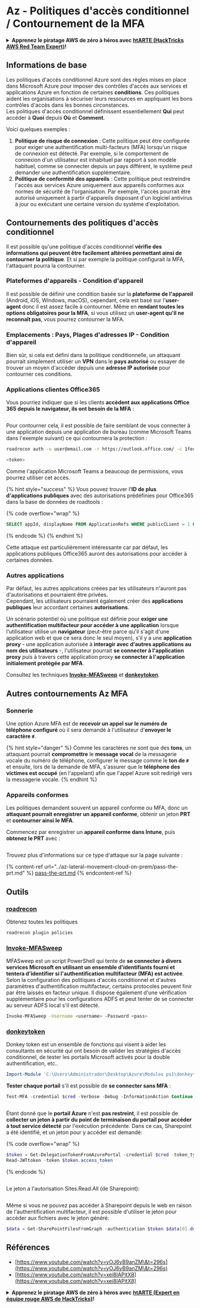 # Az - Politiques d'accès conditionnel / Contournement de la MFA

<details>

<summary><strong>Apprenez le piratage AWS de zéro à héros avec</strong> <a href="https://training.hacktricks.xyz/courses/arte"><strong>htARTE (HackTricks AWS Red Team Expert)</strong></a><strong>!</strong></summary>

Autres façons de soutenir HackTricks :

* Si vous souhaitez voir votre **entreprise annoncée dans HackTricks** ou **télécharger HackTricks en PDF**, consultez les [**PLANS D'ABONNEMENT**](https://github.com/sponsors/carlospolop) !
* Obtenez le [**swag officiel PEASS & HackTricks**](https://peass.creator-spring.com)
* Découvrez [**La famille PEASS**](https://opensea.io/collection/the-peass-family), notre collection exclusive de [**NFT**](https://opensea.io/collection/the-peass-family)
* **Rejoignez le** 💬 [**groupe Discord**](https://discord.gg/hRep4RUj7f) ou le [**groupe Telegram**](https://t.me/peass) ou **suivez-nous** sur **Twitter** 🐦 [**@hacktricks_live**](https://twitter.com/hacktricks_live)**.**
* **Partagez vos astuces de piratage en soumettant des PR aux** [**HackTricks**](https://github.com/carlospolop/hacktricks) et [**HackTricks Cloud**](https://github.com/carlospolop/hacktricks-cloud) github repos.

</details>

## Informations de base

Les politiques d'accès conditionnel Azure sont des règles mises en place dans Microsoft Azure pour imposer des contrôles d'accès aux services et applications Azure en fonction de certaines **conditions**. Ces politiques aident les organisations à sécuriser leurs ressources en appliquant les bons contrôles d'accès dans les bonnes circonstances.\
Les politiques d'accès conditionnel définissent essentiellement **Qui** peut accéder à **Quoi** depuis **Où** et **Comment**.

Voici quelques exemples :

1. **Politique de risque de connexion** : Cette politique peut être configurée pour exiger une authentification multi-facteurs (MFA) lorsqu'un risque de connexion est détecté. Par exemple, si le comportement de connexion d'un utilisateur est inhabituel par rapport à son modèle habituel, comme se connecter depuis un pays différent, le système peut demander une authentification supplémentaire.
2. **Politique de conformité des appareils** : Cette politique peut restreindre l'accès aux services Azure uniquement aux appareils conformes aux normes de sécurité de l'organisation. Par exemple, l'accès pourrait être autorisé uniquement à partir d'appareils disposant d'un logiciel antivirus à jour ou exécutant une certaine version du système d'exploitation.

## Contournements des politiques d'accès conditionnel

Il est possible qu'une politique d'accès conditionnel **vérifie des informations qui peuvent être facilement altérées permettant ainsi de contourner la politique**. Et si par exemple la politique configurait la MFA, l'attaquant pourra la contourner.

### Plateformes d'appareils - Condition d'appareil

Il est possible de définir une condition basée sur la **plateforme de l'appareil** (Android, iOS, Windows, macOS), cependant, cela est basé sur l'**user-agent** donc il est assez facile à contourner. Même en **rendant toutes les options obligatoires pour la MFA**, si vous utilisez un **user-agent qu'il ne reconnaît pas**, vous pourrez contourner la MFA.

### Emplacements : Pays, Plages d'adresses IP - Condition d'appareil

Bien sûr, si cela est défini dans la politique conditionnelle, un attaquant pourrait simplement utiliser un **VPN** dans le **pays autorisé** ou essayer de trouver un moyen d'accéder depuis une **adresse IP autorisée** pour contourner ces conditions.

### Applications clientes Office365

Vous pourriez indiquer que si les clients **accèdent aux applications Office 365 depuis le navigateur, ils ont besoin de la MFA** :

<figure><img src="../../../.gitbook/assets/image (129).png" alt=""><figcaption></figcaption></figure>

Pour contourner cela, il est possible de faire semblant de vous connecter à une application depuis une application de bureau (comme Microsoft Teams dans l'exemple suivant) ce qui contournera la protection :
```bash
roadrecon auth -u user@email.com -r https://outlook.office.com/ -c 1fec8e78-bce4-4aaf-ab1b-5451cc387264 --tokrns-stdout

<token>
```
Comme l'application Microsoft Teams a beaucoup de permissions, vous pourrez utiliser cet accès.

{% hint style="success" %}
Vous pouvez trouver l'**ID de plus d'applications publiques** avec des autorisations prédéfinies pour Office365 dans la base de données de roadtools :

{% code overflow="wrap" %}
```sql
SELECT appId, displayName FROM ApplicationRefs WHERE publicCLient = 1 ORDER BY displayName ASC
```
{% endcode %}
{% endhint %}

Cette attaque est particulièrement intéressante car par défaut, les applications publiques Office365 auront des autorisations pour accéder à certaines données.

### Autres applications

Par défaut, les autres applications créées par les utilisateurs n'auront pas d'autorisations et pourraient être privées.\
Cependant, les utilisateurs pourraient également créer des **applications publiques** leur accordant certaines **autorisations**.

Un scénario potentiel où une politique est définie pour **exiger une authentification multifacteur pour accéder à une application** lorsque l'utilisateur utilise un **navigateur** (peut-être parce qu'il s'agit d'une application web et que ce sera donc le seul moyen), s'il y a une **application proxy** - une application autorisée à **interagir avec d'autres applications au nom des utilisateurs** -, l'utilisateur pourrait **se connecter à l'application proxy** puis à travers cette application proxy **se connecter à l'application initialement protégée par MFA**.

Consultez les techniques [**Invoke-MFASweep**](az-conditional-access-policies-mfa-bypass.md#invoke-mfasweep) et [**donkeytoken**](az-conditional-access-policies-mfa-bypass.md#donkeytoken).

## Autres contournements Az MFA

### Sonnerie

Une option Azure MFA est de **recevoir un appel sur le numéro de téléphone configuré** où il sera demandé à l'utilisateur d'**envoyer le caractère `#`**.

{% hint style="danger" %}
Comme les caractères ne sont que des **tons**, un attaquant pourrait **compromettre** le **message vocal** de la messagerie vocale du numéro de téléphone, configurer le message comme le **ton de `#`** et ensuite, lors de la demande de MFA, s'assurer que le **téléphone des victimes est occupé** (en l'appelant) afin que l'appel Azure soit redirigé vers la messagerie vocale.
{% endhint %}

### Appareils conformes

Les politiques demandent souvent un appareil conforme ou MFA, donc un **attaquant pourrait enregistrer un appareil conforme**, obtenir un jeton **PRT** et **contourner ainsi le MFA**.

Commencez par enregistrer un **appareil conforme dans Intune**, puis **obtenez le PRT** avec :

<figure><img src="../../../.gitbook/assets/image (131).png" alt=""><figcaption></figcaption></figure>

Trouvez plus d'informations sur ce type d'attaque sur la page suivante :

{% content-ref url="../az-lateral-movement-cloud-on-prem/pass-the-prt.md" %}
[pass-the-prt.md](../az-lateral-movement-cloud-on-prem/pass-the-prt.md)
{% endcontent-ref %}

## Outils

### [roadrecon](https://github.com/dirkjanm/ROADtools)

Obtenez toutes les politiques
```bash
roadrecon plugin policies
```
### [Invoke-MFASweep](https://github.com/dafthack/MFASweep)

MFASweep est un script PowerShell qui tente de **se connecter à divers services Microsoft en utilisant un ensemble d'identifiants fourni et tentera d'identifier si l'authentification multifacteur (MFA) est activée**. Selon la configuration des politiques d'accès conditionnel et d'autres paramètres d'authentification multifacteur, certains protocoles peuvent finir par être laissés en facteur unique. Il dispose également d'une vérification supplémentaire pour les configurations ADFS et peut tenter de se connecter au serveur ADFS local s'il est détecté.
```bash
Invoke-MFASweep -Username <username> -Password <pass>
```
### [donkeytoken](https://github.com/silverhack/donkeytoken)

Donkey token est un ensemble de fonctions qui visent à aider les consultants en sécurité qui ont besoin de valider les stratégies d'accès conditionnel, de tester les portails Microsoft activés pour la double authentification, etc..
```powershell
Import-Module 'C:\Users\Administrador\Desktop\Azure\Modulos ps1\donkeytoken' -Force
```
**Tester chaque portail** s'il est possible de **se connecter sans MFA** :
```powershell
Test-MFA -credential $cred -Verbose -Debug -InformationAction Continue
```
<figure><img src="../../../.gitbook/assets/2023-03-06 17_02_47-.png" alt=""><figcaption></figcaption></figure>

Étant donné que le **portail Azure** n'est **pas restreint**, il est possible de **collecter un jeton à partir du point de terminaison du portail pour accéder à tout service détecté** par l'exécution précédente. Dans ce cas, Sharepoint a été identifié, et un jeton pour y accéder est demandé:

{% code overflow="wrap" %}
```powershell
$token = Get-DelegationTokenFromAzurePortal -credential $cred -token_type microsoft.graph -extension_type Microsoft_Intune
Read-JWTtoken -token $token.access_token
```
{% endcode %}

<figure><img src="../../../.gitbook/assets/2023-03-06 17_11_28-Window.png" alt=""><figcaption></figcaption></figure>

Le jeton a l'autorisation Sites.Read.All (de Sharepoint):

<figure><img src="../../../.gitbook/assets/2023-03-06 17_11_43-Window.png" alt=""><figcaption></figcaption></figure>

Même si vous ne pouvez pas accéder à Sharepoint depuis le web en raison de l'authentification multifacteur, il est possible d'utiliser le jeton pour accéder aux fichiers avec le jeton généré:
```powershell
$data = Get-SharePointFilesFromGraph -authentication $token $data[0].downloadUrl
```
## Références

* [https://www.youtube.com/watch?v=yOJ6yB9anZM\&t=296s](https://www.youtube.com/watch?v=yOJ6yB9anZM\&t=296s)
* [https://www.youtube.com/watch?v=xei8lAPitX8](https://www.youtube.com/watch?v=xei8lAPitX8)

<details>

<summary><strong>Apprenez le piratage AWS de zéro à héros avec</strong> <a href="https://training.hacktricks.xyz/courses/arte"><strong>htARTE (Expert en équipe rouge AWS de HackTricks)</strong></a><strong>!</strong></summary>

Autres façons de soutenir HackTricks:

* Si vous souhaitez voir votre **entreprise annoncée dans HackTricks** ou **télécharger HackTricks en PDF**, consultez les [**PLANS D'ABONNEMENT**](https://github.com/sponsors/carlospolop)!
* Obtenez le [**swag officiel PEASS & HackTricks**](https://peass.creator-spring.com)
* Découvrez [**La famille PEASS**](https://opensea.io/collection/the-peass-family), notre collection exclusive de [**NFT**](https://opensea.io/collection/the-peass-family)
* **Rejoignez le** 💬 [**groupe Discord**](https://discord.gg/hRep4RUj7f) ou le [**groupe Telegram**](https://t.me/peass) ou **suivez-nous** sur **Twitter** 🐦 [**@hacktricks_live**](https://twitter.com/hacktricks_live)**.**
* **Partagez vos astuces de piratage en soumettant des PR aux** [**HackTricks**](https://github.com/carlospolop/hacktricks) et [**HackTricks Cloud**](https://github.com/carlospolop/hacktricks-cloud) dépôts GitHub.

</details>
